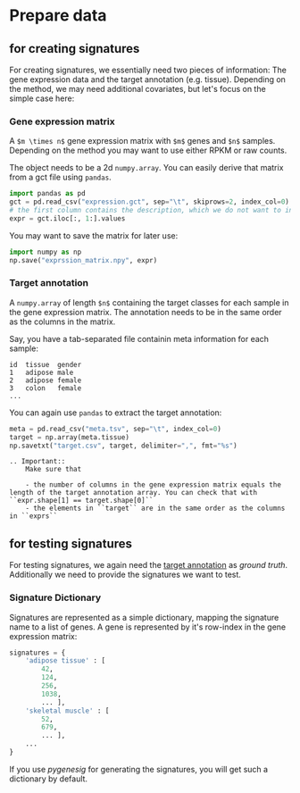 # Prepare data

## for creating signatures
For creating signatures, we essentially need two pieces of information: The gene expression data and the target annotation (e.g. tissue). Depending on the method, we may need additional covariates, but let's focus on the simple case here: 

### Gene expression matrix
A `$m \times n$` gene expression matrix with `$m$` genes and `$n$` samples. 
Depending on the method you may want to use either RPKM or raw counts. 

The object needs to be a 2d `numpy.array`. You can easily derive that matrix from a gct file using `pandas`.

```python
import pandas as pd
gct = pd.read_csv("expression.gct", sep="\t", skiprows=2, index_col=0)
# the first column contains the description, which we do not want to include in the matrix. 
expr = gct.iloc[:, 1:].values
```

You may want to save the matrix for later use:

```python
import numpy as np
np.save("exprssion_matrix.npy", expr)
```

### Target annotation
A `numpy.array` of length `$n$` containing the target classes for each sample in the gene expression matrix. 
The annotation needs to be in the same order as the columns in the matrix. 

Say, you have a tab-separated file containin meta information for each sample:
```
id  tissue  gender 
1   adipose male
2   adipose female
3   colon   female
...
```

You can again use `pandas` to extract the target annotation:

```python
meta = pd.read_csv("meta.tsv", sep="\t", index_col=0)
target = np.array(meta.tissue)
np.savetxt("target.csv", target, delimiter=",", fmt="%s")
```

```eval_rst
.. Important::
    Make sure that

    - the number of columns in the gene expression matrix equals the length of the target annotation array. You can check that with ``expr.shape[1] == target.shape[0]``
    - the elements in ``target`` are in the same order as the columns in ``exprs``
```



## for testing signatures
For testing signatures, we again need the [target annotation](#target-annotation) as *ground truth*. Additionally we need to provide the signatures we want to test. 

### Signature Dictionary
Signatures are represented as a simple dictionary, mapping the signature name to a list of genes. A gene is represented by it's row-index in the gene expression matrix:

```python
signatures = {
    'adipose tissue' : [
        42,
        124,
        256,
        1038,
        ... ],
    'skeletal muscle' : [
        52,
        679,
        ... ],
    ...
}
```

If you use *pygenesig* for generating the signatures, you will get such a dictionary by default. 

